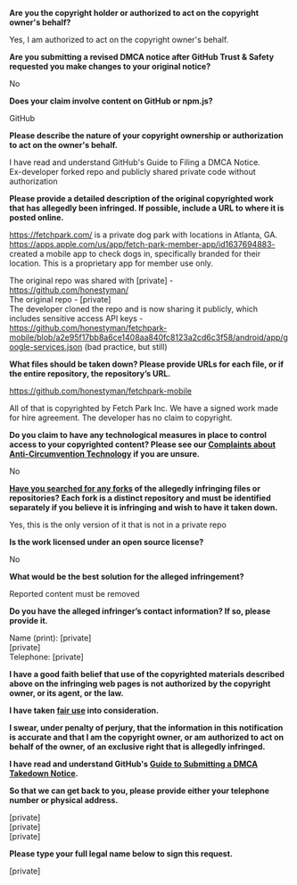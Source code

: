 **Are you the copyright holder or authorized to act on the copyright owner's behalf?**

Yes, I am authorized to act on the copyright owner's behalf.

**Are you submitting a revised DMCA notice after GitHub Trust & Safety requested you make changes to your original notice?**

No

**Does your claim involve content on GitHub or npm.js?**

GitHub

**Please describe the nature of your copyright ownership or authorization to act on the owner's behalf.**

I have read and understand GitHub's Guide to Filing a DMCA Notice.  
Ex-developer forked repo and publicly shared private code without authorization

**Please provide a detailed description of the original copyrighted work that has allegedly been infringed. If possible, include a URL to where it is posted online.**

https://fetchpark.com/ is a private dog park with locations in Atlanta, GA.  
https://apps.apple.com/us/app/fetch-park-member-app/id1637694883- created a mobile app to check dogs in, specifically branded for their location. This is a proprietary app for member use only.

The original repo was shared with [private] - https://github.com/honestyman/  
The original repo - [private]  
The developer cloned the repo and is now sharing it publicly, which includes sensitive access API keys - https://github.com/honestyman/fetchpark-mobile/blob/a2e95f17bb8a6ce1408aa840fc8123a2cd6c3f58/android/app/google-services.json
(bad practice, but still)


**What files should be taken down? Please provide URLs for each file, or if the entire repository, the repository’s URL.**

https://github.com/honestyman/fetchpark-mobile

All of that is copyrighted by Fetch Park Inc. We have a signed work made for hire agreement. The developer has no claim to copyright.

**Do you claim to have any technological measures in place to control access to your copyrighted content? Please see our <a href="https://docs.github.com/articles/guide-to-submitting-a-dmca-takedown-notice#complaints-about-anti-circumvention-technology">Complaints about Anti-Circumvention Technology</a> if you are unsure.**

No

**<a href="https://docs.github.com/articles/dmca-takedown-policy#b-what-about-forks-or-whats-a-fork">Have you searched for any forks</a> of the allegedly infringing files or repositories? Each fork is a distinct repository and must be identified separately if you believe it is infringing and wish to have it taken down.**

Yes, this is the only version of it that is not in a private repo

**Is the work licensed under an open source license?**

No

**What would be the best solution for the alleged infringement?**

Reported content must be removed

**Do you have the alleged infringer’s contact information? If so, please provide it.**

Name (print): [private]  
[private]  
Telephone: [private]  

**I have a good faith belief that use of the copyrighted materials described above on the infringing web pages is not authorized by the copyright owner, or its agent, or the law.**

**I have taken <a href="https://www.lumendatabase.org/topics/22">fair use</a> into consideration.**

**I swear, under penalty of perjury, that the information in this notification is accurate and that I am the copyright owner, or am authorized to act on behalf of the owner, of an exclusive right that is allegedly infringed.**

**I have read and understand GitHub's <a href="https://docs.github.com/articles/guide-to-submitting-a-dmca-takedown-notice/">Guide to Submitting a DMCA Takedown Notice</a>.**

**So that we can get back to you, please provide either your telephone number or physical address.**

[private]  
[private]  
[private]  

**Please type your full legal name below to sign this request.**

[private]  
